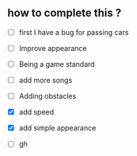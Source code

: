 ## how to complete this ?

- [ ] first I have a bug for passing cars 

- [ ] Improve appearance

- [ ] Being a game standard

- [ ] add more songs

- [ ] Adding obstacles

- [x] add speed

- [x] add simple appearance

- [ ] gh
